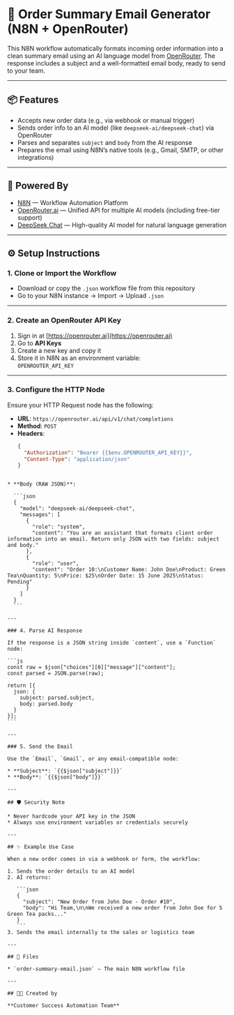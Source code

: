 # 📨 Order Summary Email Generator (N8N + OpenRouter)

This N8N workflow automatically formats incoming order information into a clean summary email using an AI language model from [OpenRouter](https://openrouter.ai). The response includes a subject and a well-formatted email body, ready to send to your team.

---

## 📦 Features

- Accepts new order data (e.g., via webhook or manual trigger)
- Sends order info to an AI model (like `deepseek-ai/deepseek-chat`) via OpenRouter
- Parses and separates `subject` and `body` from the AI response
- Prepares the email using N8N’s native tools (e.g., Gmail, SMTP, or other integrations)

---

## 🧠 Powered By

- [N8N](https://n8n.io/) — Workflow Automation Platform
- [OpenRouter.ai](https://openrouter.ai) — Unified API for multiple AI models (including free-tier support)
- [DeepSeek Chat](https://deepseek.com/) — High-quality AI model for natural language generation

---

## ⚙️ Setup Instructions

### 1. Clone or Import the Workflow

- Download or copy the `.json` workflow file from this repository
- Go to your N8N instance → Import → Upload `.json`

---

### 2. Create an OpenRouter API Key

1. Sign in at [https://openrouter.ai](https://openrouter.ai)
2. Go to **API Keys**
3. Create a new key and copy it
4. Store it in N8N as an environment variable:  
   `OPENROUTER_API_KEY`

---

### 3. Configure the HTTP Node

Ensure your HTTP Request node has the following:

- **URL**: `https://openrouter.ai/api/v1/chat/completions`
- **Method**: `POST`
- **Headers**:
  ```json
  {
    "Authorization": "Bearer {{$env.OPENROUTER_API_KEY}}",
    "Content-Type": "application/json"
  }
  ```

````

* **Body (RAW JSON)**:

  ```json
  {
    "model": "deepseek-ai/deepseek-chat",
    "messages": [
      {
        "role": "system",
        "content": "You are an assistant that formats client order information into an email. Return only JSON with two fields: subject and body."
      },
      {
        "role": "user",
        "content": "Order 10:\nCustomer Name: John Doe\nProduct: Green Tea\nQuantity: 5\nPrice: $25\nOrder Date: 15 June 2025\nStatus: Pending"
      }
    ]
  }
  ```

---

### 4. Parse AI Response

If the response is a JSON string inside `content`, use a `Function` node:

```js
const raw = $json["choices"][0]["message"]["content"];
const parsed = JSON.parse(raw);

return [{
  json: {
    subject: parsed.subject,
    body: parsed.body
  }
}];
```

---

### 5. Send the Email

Use the `Email`, `Gmail`, or any email-compatible node:

* **Subject**: `{{$json["subject"]}}`
* **Body**: `{{$json["body"]}}`

---

## 🛡️ Security Note

* Never hardcode your API key in the JSON
* Always use environment variables or credentials securely

---

## ✨ Example Use Case

When a new order comes in via a webhook or form, the workflow:

1. Sends the order details to an AI model
2. AI returns:

   ```json
   {
     "subject": "New Order from John Doe - Order #10",
     "body": "Hi Team,\n\nWe received a new order from John Doe for 5 Green Tea packs..."
   }
   ```
3. Sends the email internally to the sales or logistics team

---

## 📂 Files

* `order-summary-email.json` – The main N8N workflow file

---

## 👨‍💼 Created by

**Customer Success Automation Team**

````
